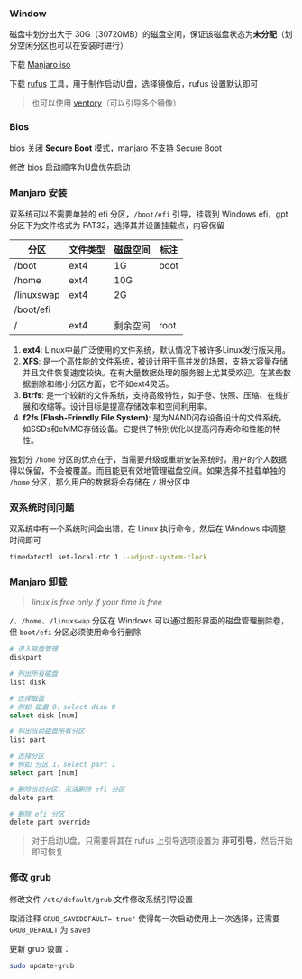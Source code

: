 ### Window

磁盘中划分出大于 30G（30720MB）的磁盘空间，保证该磁盘状态为**未分配**（划分空闲分区也可以在安装时进行）

下载  [Manjaro iso](https://manjaro.org/download/)

下载 [rufus](https://rufus.ie/zh/) 工具，用于制作启动U盘，选择镜像后，rufus 设置默认即可

> 也可以使用 [ventory](https://www.ventoy.net/cn/download.html)（可以引导多个镜像）

### Bios

bios 关闭 **Secure Boot** 模式，manjaro 不支持 Secure Boot

修改 bios 启动顺序为U盘优先启动

### Manjaro 安装

双系统可以不需要单独的 efi 分区，`/boot/efi` 引导，挂载到 Windows efi，gpt 分区下为文件格式为 FAT32，选择其并设置挂载点，内容保留

| 分区       | 文件类型 | 磁盘空间 | 标注 |
| ---------- | -------- | -------- | ---- |
| /boot      | ext4     | 1G       | boot |
| /home      | ext4     | 10G      |      |
| /linuxswap | ext4     | 2G       |      |
| /boot/efi  |          |          |      |
| /          | ext4     | 剩余空间 | root |

1. **ext4**: Linux中最广泛使用的文件系统，默认情况下被许多Linux发行版采用。
2. **XFS**: 是一个高性能的文件系统，被设计用于高并发的场景，支持大容量存储并且文件恢复速度较快。在有大量数据处理的服务器上尤其受欢迎。在某些数据删除和缩小分区方面，它不如ext4灵活。
3. **Btrfs**: 是一个较新的文件系统，支持高级特性，如子卷、快照、压缩、在线扩展和收缩等。设计目标是提高存储效率和空间利用率。
4. **f2fs (Flash-Friendly File System)**: 是为NAND闪存设备设计的文件系统，如SSDs和eMMC存储设备。它提供了特别优化以提高闪存寿命和性能的特性。

独划分 `/home` 分区的优点在于，当需要升级或重新安装系统时，用户的个人数据得以保留，不会被覆盖。而且能更有效地管理磁盘空间。如果选择不挂载单独的 `/home` 分区，那么用户的数据将会存储在 `/` 根分区中

### 双系统时间问题

双系统中有一个系统时间会出错，在 Linux 执行命令，然后在 Windows 中调整时间即可

```sh
timedatectl set-local-rtc 1 --adjust-system-clock
```

### Manjaro 卸载

> *linux is free only if your time is free*

`/`、`/home`、`/linuxswap` 分区在 Windows 可以通过图形界面的磁盘管理删除卷，但 `boot/efi` 分区必须使用命令行删除

```sh
# 进入磁盘管理
diskpart

# 列出所有磁盘
list disk

# 选择磁盘
# 例如 磁盘 0，select disk 0
select disk [num]

# 列出当前磁盘所有分区
list part

# 选择分区
# 例如 分区 1，select part 1
select part [num]

# 删除当前分区，无法删除 efi 分区
delete part

# 删除 efi 分区
delete part override
```

> 对于启动U盘，只需要将其在 rufus 上引导选项设置为 **非可引导**，然后开始即可恢复

### 修改 grub

修改文件 `/etc/default/grub` 文件修改系统引导设置

取消注释 `GRUB_SAVEDEFAULT='true'` 使得每一次启动使用上一次选择，还需要 `GRUB_DEFAULT` 为 `saved`

更新 grub 设置：

```sh
sudo update-grub
```
